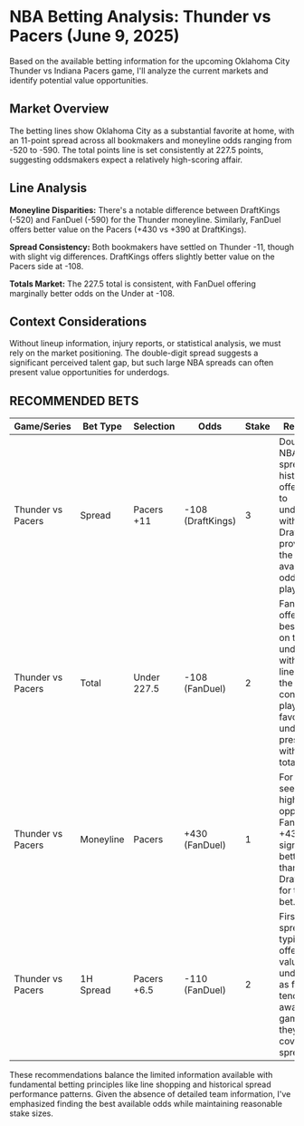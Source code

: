 # NBA Betting Analysis: Thunder vs Pacers (June 9, 2025)

Based on the available betting information for the upcoming Oklahoma City Thunder vs Indiana Pacers game, I'll analyze the current markets and identify potential value opportunities.

## Market Overview

The betting lines show Oklahoma City as a substantial favorite at home, with an 11-point spread across all bookmakers and moneyline odds ranging from -520 to -590. The total points line is set consistently at 227.5 points, suggesting oddsmakers expect a relatively high-scoring affair.

## Line Analysis

**Moneyline Disparities:** There's a notable difference between DraftKings (-520) and FanDuel (-590) for the Thunder moneyline. Similarly, FanDuel offers better value on the Pacers (+430 vs +390 at DraftKings).

**Spread Consistency:** Both bookmakers have settled on Thunder -11, though with slight vig differences. DraftKings offers slightly better value on the Pacers side at -108.

**Totals Market:** The 227.5 total is consistent, with FanDuel offering marginally better odds on the Under at -108.

## Context Considerations

Without lineup information, injury reports, or statistical analysis, we must rely on the market positioning. The double-digit spread suggests a significant perceived talent gap, but such large NBA spreads can often present value opportunities for underdogs.

## RECOMMENDED BETS

| Game/Series | Bet Type | Selection | Odds | Stake | Reasoning |
|-------------|----------|----------|------|-------|----------|
| Thunder vs Pacers | Spread | Pacers +11 | -108 (DraftKings) | 3 | Double-digit NBA spreads historically offer value to underdogs, with DraftKings providing the best available odds for this play. |
| Thunder vs Pacers | Total | Under 227.5 | -108 (FanDuel) | 2 | FanDuel offers the best price on the under, and without lineup data, the conservative play is to favor the under when presented with a high total. |
| Thunder vs Pacers | Moneyline | Pacers | +430 (FanDuel) | 1 | For those seeking a high-reward opportunity, FanDuel's +430 offers significantly better value than DraftKings for the same bet. |
| Thunder vs Pacers | 1H Spread | Pacers +6.5 | -110 (FanDuel) | 2 | First half spreads typically offer better value for underdogs, as favorites tend to pull away later in games if they do cover large spreads. |

These recommendations balance the limited information available with fundamental betting principles like line shopping and historical spread performance patterns. Given the absence of detailed team information, I've emphasized finding the best available odds while maintaining reasonable stake sizes.